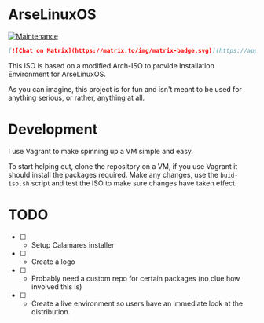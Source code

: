 # ArseLinuxOS

[![Maintenance](https://img.shields.io/maintenance/yes/2023.svg)]() 
```md
[![Chat on Matrix](https://matrix.to/img/matrix-badge.svg)](https://app.element.io/#/room/#lounge:matrix.arselinux.org)
```


This ISO is based on a modified Arch-ISO to provide Installation Environment for ArseLinuxOS.

As you can imagine, this project is for fun and isn't meant to be used for anything serious, or rather, anything at all.



# Development

I use Vagrant to make spinning up a VM simple and easy.

To start helping out, clone the repository on a VM, if you use Vagrant it should install the packages required. 
Make any changes, use the `buid-iso.sh` script and test the ISO to make sure changes have taken effect.




# TODO

- [ ] - Setup Calamares installer
- [ ] - Create a logo
- [ ] - Probably need a custom repo for certain packages (no clue how involved this is)
- [ ] - Create a live environment so users have an immediate look at the distribution.


